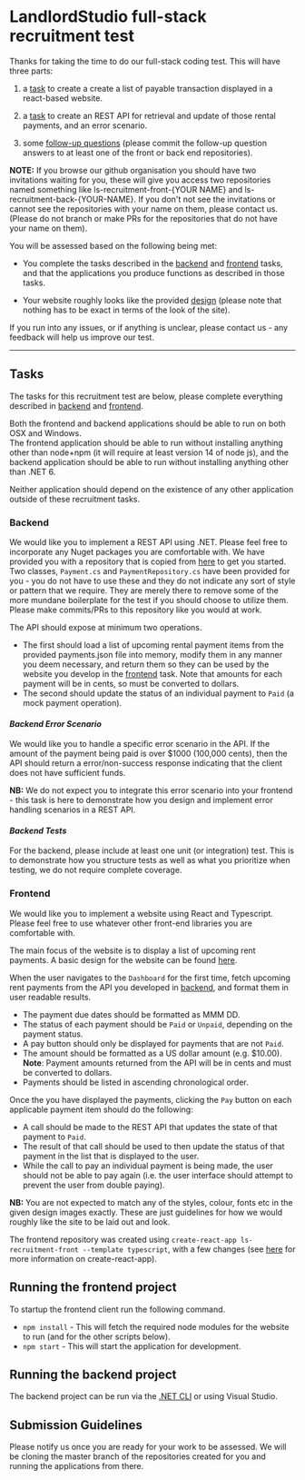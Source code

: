 # LandlordStudio full-stack recruitment test

Thanks for taking the time to do our full-stack coding test. This will have three parts:

1. a [task](#frontend) to create a create a list of payable transaction displayed in a react-based website.

2. a [task](#backend) to create an REST API for retrieval and update of those rental payments, and an error scenario.

3. some [follow-up questions](./FOLLOW-UP.md) (please commit the follow-up question answers to at least one of the front or back end repositories).

**NOTE:** If you browse our github organisation you should have two invitations waiting for you, these will give you access two repositories named something like ls-recruitment-front-{YOUR NAME} and ls-recruitment-back-{YOUR-NAME}. If you don't not see the invitations or cannot see the repositories with your name on them, please contact us. (Please do not branch or make PRs for the repositories that do not have your name on them).

You will be assessed based on the following being met:

- You complete the tasks described in the [backend](#backend) and [frontend](#frontend) tasks, and that the applications you produce functions as described in those tasks.

- Your website roughly looks like the provided [design](./design-spec/payment_list.png) (please note that nothing has to be exact in terms of the look of the site).

If you run into any issues, or if anything is unclear, please contact us - any feedback will help us improve our test.

---

## Tasks

The tasks for this recruitment test are below, please complete everything described in [backend](#backend) and [frontend](#frontend).

Both the frontend and backend applications should be able to run on both OSX and Windows.  
The frontend application should be able to run without installing anything other than node+npm (it will require at least version 14 of node js), and the backend application should be able to run without installing anything other than .NET 6.

Neither application should depend on the existence of any other application outside of these recruitment tasks.

### Backend

We would like you to implement a REST API using .NET. Please feel free to incorporate any Nuget packages you are comfortable with.
We have provided you with a repository that is copied from [here](https://github.com/LandlordStudio-Recruitment/ls-recruitment-back) to get you started.  
Two classes, `Payment.cs` and `PaymentRepository.cs` have been provided for you - you do not have to use these and they do not indicate any sort of style or pattern that we require. They are merely there to remove some of the more mundane boilerplate for the test if you should choose to utilize them.  
Please make commits/PRs to this repository like you would at work.

The API should expose at minimum two operations.

- The first should load a list of upcoming rental payment items from the provided payments.json file into memory, modify them in any manner you deem necessary, and return them so they can be used by the website you develop in the [frontend](#frontend) task. Note that amounts for each payment will be in cents, so must be converted to dollars.
- The second should update the status of an individual payment to `Paid` (a mock payment operation).

#### _Backend Error Scenario_

We would like you to handle a specific error scenario in the API. If the amount of the payment being paid is over \$1000 (100,000 cents), then the API should return a error/non-success response indicating that the client does not have sufficient funds.

**NB:** We do not expect you to integrate this error scenario into your frontend - this task is here to demonstrate how you design and implement error handling scenarios in a REST API.

#### _Backend Tests_

For the backend, please include at least one unit (or integration) test. This is to demonstrate how you structure tests as well as what you prioritize when testing, we do not require complete coverage.

### Frontend

We would like you to implement a website using React and Typescript.  
Please feel free to use whatever other front-end libraries you are comfortable with.

The main focus of the website is to display a list of upcoming rent payments.
A basic design for the website can be found [here](./design-spec/payment_list.png).

When the user navigates to the `Dashboard` for the first time, fetch upcoming rent payments from the API you developed in [backend](#backend), and format them in user readable results.

- The payment due dates should be formatted as MMM DD.
- The status of each payment should be `Paid` or `Unpaid`, depending on the payment status.
- A pay button should only be displayed for payments that are not `Paid`.
- The amount should be formatted as a US dollar amount (e.g. \$10.00).
  **Note**: Payment amounts returned from the API will be in cents and must be converted to dollars.
- Payments should be listed in ascending chronological order.

Once the you have displayed the payments, clicking the `Pay` button on each applicable payment item should do the following:

- A call should be made to the REST API that updates the state of that payment to `Paid`.
- The result of that call should be used to then update the status of that payment in the list that is displayed to the user.
- While the call to pay an individual payment is being made, the user should not be able to pay again (i.e. the user interface should attempt to prevent the user from double paying).

**NB:**
You are not expected to match any of the styles, colour, fonts etc in the given design images exactly. These are just guidelines for how we would roughly like the site to be laid out and look.

The frontend repository was created using `create-react-app ls-recruitment-front --template typescript`, with a few changes (see [here](https://create-react-app.dev/docs/documentation-intro) for more information on create-react-app).

## Running the frontend project

To startup the frontend client run the following command.

- `npm install` - This will fetch the required node modules for the website to run (and for the other scripts below).
- `npm start` - This will start the application for development.

## Running the backend project

The backend project can be run via the [.NET CLI](https://docs.microsoft.com/en-us/dotnet/core/tools/dotnet-run) or using Visual Studio.

## Submission Guidelines

Please notify us once you are ready for your work to be assessed. We will be cloning the master branch of the repositories created for you and running the applications from there.

